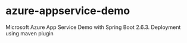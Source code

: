 # azure-appservice-demo
Microsoft Azure App Service Demo with Spring Boot 2.6.3. Deployment using maven plugin
